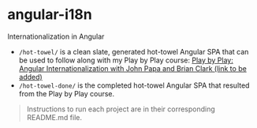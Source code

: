 # angular-i18n
Internationalization in Angular

- `/hot-towel/` is a clean slate, generated hot-towel Angular SPA that can be used to follow along with my Play by Play course: [Play by Play: Angular Internationalization with John Papa and Brian Clark (link to be added)]()
- `/hot-towel-done/` is the completed hot-towel Angular SPA that resulted from the Play by Play course.

> Instructions to run each project are in their corresponding README.md file.